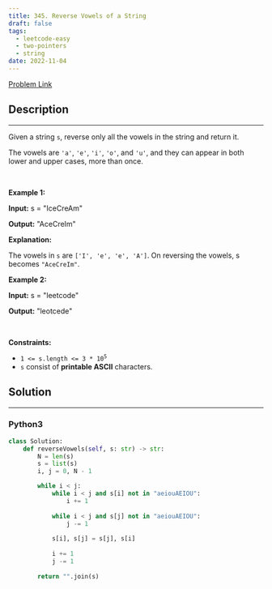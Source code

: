 ```yaml
---
title: 345. Reverse Vowels of a String
draft: false
tags: 
  - leetcode-easy
  - two-pointers
  - string
date: 2022-11-04
---
```


[Problem Link](https://leetcode.com/problems/reverse-vowels-of-a-string/)

## Description

---
<p>Given a string <code>s</code>, reverse only all the vowels in the string and return it.</p>

<p>The vowels are <code>&#39;a&#39;</code>, <code>&#39;e&#39;</code>, <code>&#39;i&#39;</code>, <code>&#39;o&#39;</code>, and <code>&#39;u&#39;</code>, and they can appear in both lower and upper cases, more than once.</p>

<p>&nbsp;</p>
<p><strong class="example">Example 1:</strong></p>

<div class="example-block">
<p><strong>Input:</strong> <span class="example-io">s = &quot;IceCreAm&quot;</span></p>

<p><strong>Output:</strong> <span class="example-io">&quot;AceCreIm&quot;</span></p>

<p><strong>Explanation:</strong></p>

<p>The vowels in <code>s</code> are <code>[&#39;I&#39;, &#39;e&#39;, &#39;e&#39;, &#39;A&#39;]</code>. On reversing the vowels, s becomes <code>&quot;AceCreIm&quot;</code>.</p>
</div>

<p><strong class="example">Example 2:</strong></p>

<div class="example-block">
<p><strong>Input:</strong> <span class="example-io">s = &quot;leetcode&quot;</span></p>

<p><strong>Output:</strong> <span class="example-io">&quot;leotcede&quot;</span></p>
</div>

<p>&nbsp;</p>
<p><strong>Constraints:</strong></p>

<ul>
	<li><code>1 &lt;= s.length &lt;= 3 * 10<sup>5</sup></code></li>
	<li><code>s</code> consist of <strong>printable ASCII</strong> characters.</li>
</ul>


## Solution

---
### Python3
``` py title='reverse-vowels-of-a-string'
class Solution:
    def reverseVowels(self, s: str) -> str:
        N = len(s)
        s = list(s)
        i, j = 0, N - 1

        while i < j:
            while i < j and s[i] not in "aeiouAEIOU":
                i += 1
            
            while i < j and s[j] not in "aeiouAEIOU":
                j -= 1
            
            s[i], s[j] = s[j], s[i]
            
            i += 1
            j -= 1
        
        return "".join(s)
```


